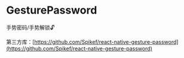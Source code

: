 GesturePassword
===

手势密码/手势解锁🔓

第三方库：[https://github.com/Spikef/react-native-gesture-password](https://github.com/Spikef/react-native-gesture-password)

